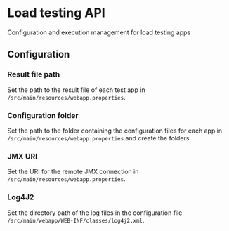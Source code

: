 # Load testing API

Configuration and execution management for load testing apps

## Configuration

### Result file path

Set the path to the result file of each test app in `/src/main/resources/webapp.properties`.

### Configuration folder

Set the path to the folder containing the configuration files for each app in `/src/main/resources/webapp.properties` and create the folders.

### JMX URI

Set the URI for the remote JMX connection in `/src/main/resources/webapp.properties`.

### Log4J2

Set the directory path of the log files in the configuration file `/src/main/webapp/WEB-INF/classes/log4j2.xml`.
